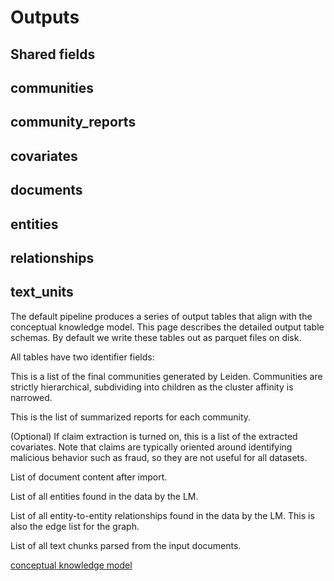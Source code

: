 # Outputs

## Shared fields

## communities

## community_reports

## covariates

## documents

## entities

## relationships

## text_units

The default pipeline produces a series of output tables that align with the conceptual knowledge model. This page describes the detailed output table schemas. By default we write these tables out as parquet files on disk.

All tables have two identifier fields:

This is a list of the final communities generated by Leiden. Communities are strictly hierarchical, subdividing into children as the cluster affinity is narrowed.

This is the list of summarized reports for each community.

(Optional) If claim extraction is turned on, this is a list of the extracted covariates. Note that claims are typically oriented around identifying malicious behavior such as fraud, so they are not useful for all datasets.

List of document content after import.

List of all entities found in the data by the LM.

List of all entity-to-entity relationships found in the data by the LM. This is also the edge list for the graph.

List of all text chunks parsed from the input documents.

[conceptual knowledge model](https://microsoft.github.io/graphrag/../default_dataflow/)

